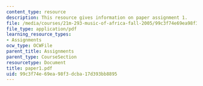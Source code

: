 ```yaml
---
content_type: resource
description: This resource gives information on paper assignment 1.
file: /media/courses/21m-293-music-of-africa-fall-2005/99c3f74e69ea98f3dcba17d393bb8895_paper1.pdf
file_type: application/pdf
learning_resource_types:
- Assignments
ocw_type: OCWFile
parent_title: Assignments
parent_type: CourseSection
resourcetype: Document
title: paper1.pdf
uid: 99c3f74e-69ea-98f3-dcba-17d393bb8895
---
```

